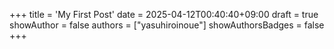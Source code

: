 +++
title = 'My First Post'
date = 2025-04-12T00:40:40+09:00
draft = true
showAuthor = false
authors = ["yasuhiroinoue"]
showAuthorsBadges = false
+++
